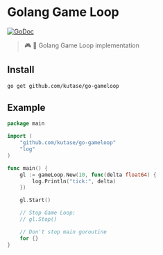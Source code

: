 # Golang Game Loop

[![GoDoc](https://godoc.org/github.com/kutase/go-gameloop?status.svg)](https://godoc.org/github.com/kutase/go-gameloop)

> :video_game: :arrows_counterclockwise: Golang Game Loop implementation

## Install

```bash
go get github.com/kutase/go-gameloop
```
## Example

```go
package main

import (
	"github.com/kutase/go-gameloop"
	"log"
)

func main() {
	gl := gameLoop.New(10, func(delta float64) {
		log.Println("tick:", delta)
	})

	gl.Start()

	// Stop Game Loop:
	// gl.Stop()

	// Don't stop main goroutine
	for {}
}
```
